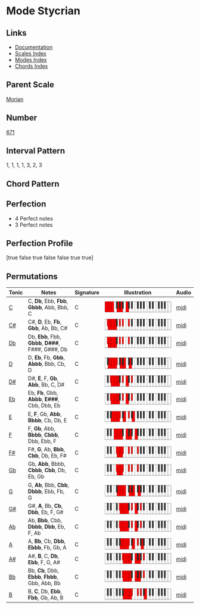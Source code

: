 # Mode Stycrian

## Links

- [Documentation](index.md)
- [Scales Index](Scales.md)
- [Modes Index](Modes.md)
- [Chords Index](Chords.md)

## Parent Scale

[Morian](ScaleMorian.md)

## Number

[671](https://ianring.com/musictheory/scales/671)

## Interval Pattern

1, 1, 1, 1, 3, 2, 3

## Chord Pattern



## Perfection

- 4 Perfect notes
- 3 Perfect notes

## Perfection Profile

[true false true false false true true]

## Permutations

| Tonic | Notes | Signature | Illustration | Audio |
|-------|-------|-----------|--------------|-------|
| [C](ModeCNaturalStycrian.md) | C, **Db**, Ebb, **Fbb**, **Gbbb**, Abb, Bbb, C | C | ![CNaturalStycrian](ModeCNaturalStycrian.png) | [midi](https://github.com/edipermadi/music/blob/main/docs/ModeCNaturalStycrian.mid?raw=true) |
| [C#](ModeCSharpStycrian.md) | C#, **D**, Eb, **Fb**, **Gbb**, Ab, Bb, C# | C | ![CSharpStycrian](ModeCSharpStycrian.png) | [midi](https://github.com/edipermadi/music/blob/main/docs/ModeCSharpStycrian.mid?raw=true) |
| [Db](ModeDFlatStycrian.md) | Db, **Ebb**, Fbb, **Gbbb**, **D###**, F###, G###, Db | C | ![DFlatStycrian](ModeDFlatStycrian.png) | [midi](https://github.com/edipermadi/music/blob/main/docs/ModeDFlatStycrian.mid?raw=true) |
| [D](ModeDNaturalStycrian.md) | D, **Eb**, Fb, **Gbb**, **Abbb**, Bbb, Cb, D | C | ![DNaturalStycrian](ModeDNaturalStycrian.png) | [midi](https://github.com/edipermadi/music/blob/main/docs/ModeDNaturalStycrian.mid?raw=true) |
| [D#](ModeDSharpStycrian.md) | D#, **E**, F, **Gb**, **Abb**, Bb, C, D# | C | ![DSharpStycrian](ModeDSharpStycrian.png) | [midi](https://github.com/edipermadi/music/blob/main/docs/ModeDSharpStycrian.mid?raw=true) |
| [Eb](ModeEFlatStycrian.md) | Eb, **Fb**, Gbb, **Abbb**, **E###**, Cbb, Dbb, Eb | C | ![EFlatStycrian](ModeEFlatStycrian.png) | [midi](https://github.com/edipermadi/music/blob/main/docs/ModeEFlatStycrian.mid?raw=true) |
| [E](ModeENaturalStycrian.md) | E, **F**, Gb, **Abb**, **Bbbb**, Cb, Db, E | C | ![ENaturalStycrian](ModeENaturalStycrian.png) | [midi](https://github.com/edipermadi/music/blob/main/docs/ModeENaturalStycrian.mid?raw=true) |
| [F](ModeFNaturalStycrian.md) | F, **Gb**, Abb, **Bbbb**, **Cbbb**, Dbb, Ebb, F | C | ![FNaturalStycrian](ModeFNaturalStycrian.png) | [midi](https://github.com/edipermadi/music/blob/main/docs/ModeFNaturalStycrian.mid?raw=true) |
| [F#](ModeFSharpStycrian.md) | F#, **G**, Ab, **Bbb**, **Cbb**, Db, Eb, F# | C | ![FSharpStycrian](ModeFSharpStycrian.png) | [midi](https://github.com/edipermadi/music/blob/main/docs/ModeFSharpStycrian.mid?raw=true) |
| [Gb](ModeGFlatStycrian.md) | Gb, **Abb**, Bbbb, **Cbbb**, **Cbb**, Db, Eb, Gb | C | ![GFlatStycrian](ModeGFlatStycrian.png) | [midi](https://github.com/edipermadi/music/blob/main/docs/ModeGFlatStycrian.mid?raw=true) |
| [G](ModeGNaturalStycrian.md) | G, **Ab**, Bbb, **Cbb**, **Dbbb**, Ebb, Fb, G | C | ![GNaturalStycrian](ModeGNaturalStycrian.png) | [midi](https://github.com/edipermadi/music/blob/main/docs/ModeGNaturalStycrian.mid?raw=true) |
| [G#](ModeGSharpStycrian.md) | G#, **A**, Bb, **Cb**, **Dbb**, Eb, F, G# | C | ![GSharpStycrian](ModeGSharpStycrian.png) | [midi](https://github.com/edipermadi/music/blob/main/docs/ModeGSharpStycrian.mid?raw=true) |
| [Ab](ModeAFlatStycrian.md) | Ab, **Bbb**, Cbb, **Dbbb**, **Dbb**, Eb, F, Ab | C | ![AFlatStycrian](ModeAFlatStycrian.png) | [midi](https://github.com/edipermadi/music/blob/main/docs/ModeAFlatStycrian.mid?raw=true) |
| [A](ModeANaturalStycrian.md) | A, **Bb**, Cb, **Dbb**, **Ebbb**, Fb, Gb, A | C | ![ANaturalStycrian](ModeANaturalStycrian.png) | [midi](https://github.com/edipermadi/music/blob/main/docs/ModeANaturalStycrian.mid?raw=true) |
| [A#](ModeASharpStycrian.md) | A#, **B**, C, **Db**, **Ebb**, F, G, A# | C | ![ASharpStycrian](ModeASharpStycrian.png) | [midi](https://github.com/edipermadi/music/blob/main/docs/ModeASharpStycrian.mid?raw=true) |
| [Bb](ModeBFlatStycrian.md) | Bb, **Cb**, Dbb, **Ebbb**, **Fbbb**, Gbb, Abb, Bb | C | ![BFlatStycrian](ModeBFlatStycrian.png) | [midi](https://github.com/edipermadi/music/blob/main/docs/ModeBFlatStycrian.mid?raw=true) |
| [B](ModeBNaturalStycrian.md) | B, **C**, Db, **Ebb**, **Fbb**, Gb, Ab, B | C | ![BNaturalStycrian](ModeBNaturalStycrian.png) | [midi](https://github.com/edipermadi/music/blob/main/docs/ModeBNaturalStycrian.mid?raw=true) |
